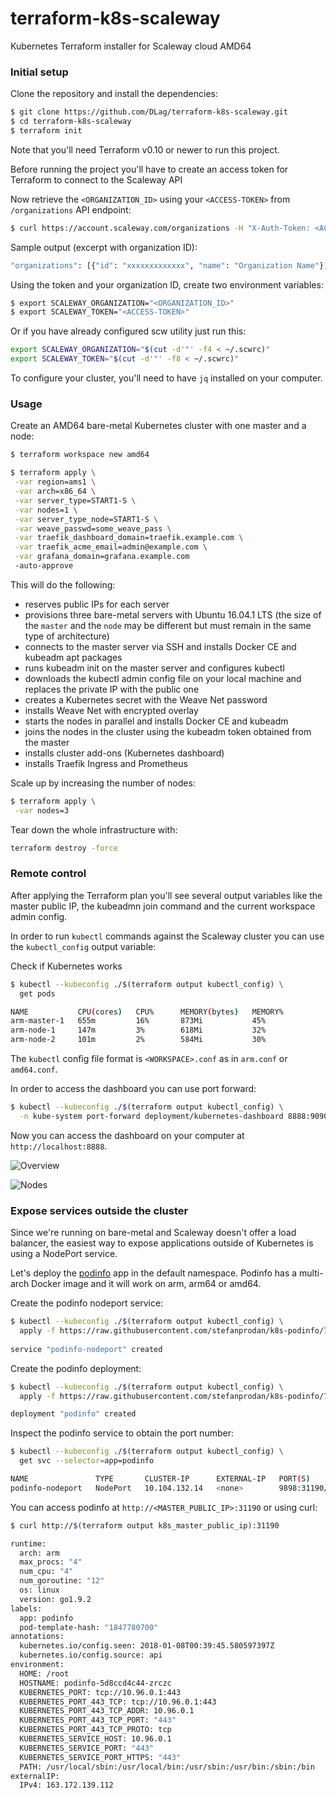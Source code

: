 # terraform-k8s-scaleway

Kubernetes Terraform installer for Scaleway cloud AMD64

### Initial setup

Clone the repository and install the dependencies:

```bash
$ git clone https://github.com/DLag/terraform-k8s-scaleway.git
$ cd terraform-k8s-scaleway
$ terraform init
```

Note that you'll need Terraform v0.10 or newer to run this project.

Before running the project you'll have to create an access token for Terraform to connect to the Scaleway API

Now retrieve the `<ORGANIZATION_ID>` using your `<ACCESS-TOKEN>` from `/organizations` API endpoint:

```bash
$ curl https://account.scaleway.com/organizations -H "X-Auth-Token: <ACCESS-TOKEN>"
```

Sample output (excerpt with organization ID):
```bash
"organizations": [{"id": "xxxxxxxxxxxxx", "name": "Organization Name"}],
```

Using the token and your organization ID, create two environment variables:

```bash
$ export SCALEWAY_ORGANIZATION="<ORGANIZATION_ID>"
$ export SCALEWAY_TOKEN="<ACCESS-TOKEN>"
```

Or if you have already configured scw utility just run this:

```bash
export SCALEWAY_ORGANIZATION="$(cut -d'"' -f4 < ~/.scwrc)"
export SCALEWAY_TOKEN="$(cut -d'"' -f8 < ~/.scwrc)"
```

To configure your cluster, you'll need to have `jq` installed on your computer.

### Usage

Create an AMD64 bare-metal Kubernetes cluster with one master and a node:

```bash
$ terraform workspace new amd64

$ terraform apply \
 -var region=ams1 \
 -var arch=x86_64 \
 -var server_type=START1-S \
 -var nodes=1 \
 -var server_type_node=START1-S \
 -var weave_passwd=some_weave_pass \
 -var traefik_dashboard_domain=traefik.example.com \
 -var traefik_acme_email=admin@example.com \
 -var grafana_domain=grafana.example.com
 -auto-approve
```

This will do the following:

* reserves public IPs for each server
* provisions three bare-metal servers with Ubuntu 16.04.1 LTS (the size of the `master` and the `node` may be different but must remain in the same type of architecture)
* connects to the master server via SSH and installs Docker CE and kubeadm apt packages
* runs kubeadm init on the master server and configures kubectl
* downloads the kubectl admin config file on your local machine and replaces the private IP with the public one
* creates a Kubernetes secret with the Weave Net password
* installs Weave Net with encrypted overlay
* starts the nodes in parallel and installs Docker CE and kubeadm
* joins the nodes in the cluster using the kubeadm token obtained from the master
* installs cluster add-ons (Kubernetes dashboard)
* installs Traefik Ingress and Prometheus

Scale up by increasing the number of nodes:

```bash
$ terraform apply \
 -var nodes=3
```

Tear down the whole infrastructure with:

```bash
terraform destroy -force
```

### Remote control

After applying the Terraform plan you'll see several output variables like the master public IP,
the kubeadmn join command and the current workspace admin config.

In order to run `kubectl` commands against the Scaleway cluster you can use the `kubectl_config` output variable:

Check if Kubernetes works

```bash
$ kubectl --kubeconfig ./$(terraform output kubectl_config) \
  get pods

NAME           CPU(cores)   CPU%      MEMORY(bytes)   MEMORY%
arm-master-1   655m         16%       873Mi           45%
arm-node-1     147m         3%        618Mi           32%
arm-node-2     101m         2%        584Mi           30%
```

The `kubectl` config file format is `<WORKSPACE>.conf` as in `arm.conf` or `amd64.conf`.

In order to access the dashboard you can use port forward:

```bash
$ kubectl --kubeconfig ./$(terraform output kubectl_config) \
  -n kube-system port-forward deployment/kubernetes-dashboard 8888:9090
```

Now you can access the dashboard on your computer at `http://localhost:8888`.

![Overview](https://github.com/DLag/terraform-k8s-scaleway/blob/master/screens/dash-overview.png)

![Nodes](https://github.com/DLag/terraform-k8s-scaleway//blob/master/screens/dash-nodes.png)

### Expose services outside the cluster

Since we're running on bare-metal and Scaleway doesn't offer a load balancer, the easiest way to expose
applications outside of Kubernetes is using a NodePort service.

Let's deploy the [podinfo](https://github.com/stefanprodan/k8s-podinfo) app in the default namespace.
Podinfo has a multi-arch Docker image and it will work on arm, arm64 or amd64.

Create the podinfo nodeport service:

```bash
$ kubectl --kubeconfig ./$(terraform output kubectl_config) \
  apply -f https://raw.githubusercontent.com/stefanprodan/k8s-podinfo/7a8506e60fca086572f16de57f87bf5430e2df48/deploy/podinfo-svc-nodeport.yaml
 
service "podinfo-nodeport" created
```

Create the podinfo deployment:

```bash
$ kubectl --kubeconfig ./$(terraform output kubectl_config) \
  apply -f https://raw.githubusercontent.com/stefanprodan/k8s-podinfo/7a8506e60fca086572f16de57f87bf5430e2df48/deploy/podinfo-dep.yaml

deployment "podinfo" created
```

Inspect the podinfo service to obtain the port number:

```bash
$ kubectl --kubeconfig ./$(terraform output kubectl_config) \
  get svc --selector=app=podinfo

NAME               TYPE       CLUSTER-IP      EXTERNAL-IP   PORT(S)          AGE
podinfo-nodeport   NodePort   10.104.132.14   <none>        9898:31190/TCP   3m
```

You can access podinfo at `http://<MASTER_PUBLIC_IP>:31190` or using curl:

```bash
$ curl http://$(terraform output k8s_master_public_ip):31190

runtime:
  arch: arm
  max_procs: "4"
  num_cpu: "4"
  num_goroutine: "12"
  os: linux
  version: go1.9.2
labels:
  app: podinfo
  pod-template-hash: "1847780700"
annotations:
  kubernetes.io/config.seen: 2018-01-08T00:39:45.580597397Z
  kubernetes.io/config.source: api
environment:
  HOME: /root
  HOSTNAME: podinfo-5d8ccd4c44-zrczc
  KUBERNETES_PORT: tcp://10.96.0.1:443
  KUBERNETES_PORT_443_TCP: tcp://10.96.0.1:443
  KUBERNETES_PORT_443_TCP_ADDR: 10.96.0.1
  KUBERNETES_PORT_443_TCP_PORT: "443"
  KUBERNETES_PORT_443_TCP_PROTO: tcp
  KUBERNETES_SERVICE_HOST: 10.96.0.1
  KUBERNETES_SERVICE_PORT: "443"
  KUBERNETES_SERVICE_PORT_HTTPS: "443"
  PATH: /usr/local/sbin:/usr/local/bin:/usr/sbin:/usr/bin:/sbin:/bin
externalIP:
  IPv4: 163.172.139.112
```
